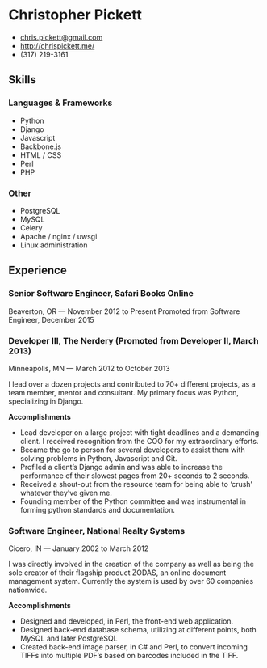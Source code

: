 # Christopher Pickett

 * <chris.pickett@gmail.com>
 * <http://chrispickett.me/>
 * (317) 219-3161

## Skills

### Languages & Frameworks

- Python
- Django
- Javascript
- Backbone.js
- HTML / CSS
- Perl
- PHP

### Other

- PostgreSQL
- MySQL
- Celery
- Apache / nginx / uwsgi
- Linux administration

## Experience

### Senior Software Engineer, Safari Books Online
Beaverton, OR — November 2012 to Present
Promoted from Software Engineer, December 2015

### Developer III, The Nerdery (Promoted from Developer II, March 2013)
Minneapolis, MN — March 2012 to October 2013

I lead over a dozen projects and contributed to 70+ different projects, as a
team member, mentor and consultant. My primary focus was Python, specializing
in Django.

**Accomplishments**

- Lead developer on a large project with tight deadlines and a demanding
  client. I received recognition from the COO for my extraordinary efforts.
- Became the go to person for several developers to assist them with solving
  problems in Python, Javascript and Git.
- Profiled a client’s Django admin and was able to increase the performance of
  their slowest pages from 20+ seconds to 2 seconds.
- Received a shout-out from the resource team for being able to ‘crush’
  whatever they’ve given me.
- Founding member of the Python committee and was instrumental in forming
  python standards and documentation.

### Software Engineer, National Realty Systems
Cicero, IN — January 2002 to March 2012

I was directly involved in the creation of the company as well as being the
sole creator of their flagship product ZODAS, an online document management
system. Currently the system is used by over 60 companies nationwide.

**Accomplishments**

- Designed and developed, in Perl, the front-end web application.
- Designed back-end database schema, utilizing at different points, both MySQL
  and later PostgreSQL
- Created back-end image parser, in C# and Perl, to convert incoming TIFFs into
  multiple PDFʼs based on barcodes included in the TIFF.
